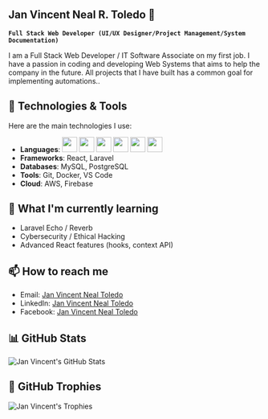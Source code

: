 ## Jan Vincent Neal R. Toledo 👋

**`Full Stack Web Developer (UI/UX Designer/Project Management/System Documentation)`**

I am a Full Stack Web Developer / IT Software Associate on my first job. I have a passion in coding and developing Web Systems
that aims to help the company in the future. All projects that I have built has a common goal for implementing automations..

## 🔧 Technologies & Tools
Here are the main technologies I use:

- **Languages**: <img src="https://github.com/user-attachments/assets/13115aed-d4ba-4f81-801f-53ad51495572" width="30px" /> <img src="https://cdn.jsdelivr.net/gh/devicons/devicon/icons/java/java-original.svg" width="30px" /> <img src="https://cdn.jsdelivr.net/gh/devicons/devicon/icons/c#/c#-original.svg" width="30px" /> <img src="https://cdn.jsdelivr.net/gh/devicons/devicon/icons/php/php-original.svg" width="30px" /> <img src="https://cdn.jsdelivr.net/gh/devicons/devicon/icons/html/html-original.svg" width="30px" /> <img src="https://cdn.jsdelivr.net/gh/devicons/devicon/icons/css/css-original.svg" width="30px" /> 
- **Frameworks**: React, Laravel
- **Databases**: MySQL, PostgreSQL
- **Tools**: Git, Docker, VS Code
- **Cloud**: AWS, Firebase

## 🌱 What I'm currently learning

- Laravel Echo / Reverb
- Cybersecurity / Ethical Hacking
- Advanced React features (hooks, context API)

## 📫 How to reach me

- Email: [Jan Vincent Neal Toledo](mailto:janvincentn.toledo@gmail.com)
- LinkedIn: [Jan Vincent Neal Toledo]([https://www.linkedin.com/in/jan-vincent-neal-toledo)
- Facebook: [Jan Vincent Neal Toledo](https://www.facebook.com/YourSensei04/)

## 📊 GitHub Stats

![Jan Vincent's GitHub Stats](https://github-readme-stats.vercel.app/api?username=vince-dev-it&show_icons=true&hide_title=true&count_private=true&hide=prs&theme=radical)

## 🔗 GitHub Trophies

![Jan Vincent's Trophies](https://github-profile-trophy.vercel.app/?username=vince-dev-it&theme=radical)

